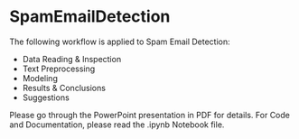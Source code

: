 # SpamEmailDetection
The following workflow is applied to Spam Email Detection: 
- Data Reading & Inspection 
- Text Preprocessing 
- Modeling 
- Results & Conclusions 
- Suggestions

Please go through the PowerPoint presentation in PDF for details.
For Code and Documentation, please read the .ipynb Notebook file.
